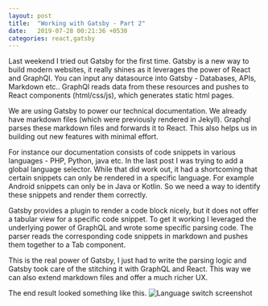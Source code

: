 ```yaml
---
layout: post
title:  "Working with Gatsby - Part 2"
date:   2019-07-28 00:21:36 +0530
categories: react,gatsby
---
```


Last weekend I tried out Gatsby for the first time. Gatsby is a new way to build modern websites, it really shines as it leverages the power of React and GraphQl. You can input any datasource into Gatsby - Databases, APIs, Markdown etc.. GraphQl reads data from these resources and pushes to React components (html/css/js), which generates static html pages.

We are using Gatsby to power our technical documentation. We already have markdown files (which were previously rendered in Jekyll). Graphql parses these markdown files and forwards it to React. This also helps us in building out new features with minimal effort. 

For instance our documentation consists of code snippets in various languages - PHP, Python, java etc. In the last post I was trying to add a global language selector. While that did work out, it had a shortcoming that certain snippets can only be rendered in a specific language. For example Android snippets can only be in Java or Kotlin. So we need a way to identify these snippets and render them correctly.

Gatsby provides a plugin to render a code block nicely, but it does not offer a tabular view for a specific code snippet. To get it working I leveraged the underlying power of GraphQL and wrote some specific parsing code. The parser reads the corresponding code snippets in markdown and pushes them together to a Tab component. 

This is the real power of Gatsby, I just had to write the parsing logic and Gatsby took care of the stitching it with GraphQL and React. This way we can also extend markdown files and offer a much richer UX.  

The end result looked something like this.
<img src="{{ site.url }}/assets/language-switch.png" alt="Language switch screenshot" />
